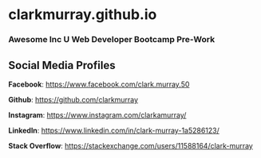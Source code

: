 # clarkmurray.github.io
### Awesome Inc U Web Developer Bootcamp Pre-Work


## Social Media Profiles

**Facebook**: https://www.facebook.com/clark.murray.50

**Github**: https://github.com/clarkmurray

**Instagram**: https://www.instagram.com/clarkamurray/

**LinkedIn**: https://www.linkedin.com/in/clark-murray-1a5286123/

**Stack Overflow**: https://stackexchange.com/users/11588164/clark-murray
